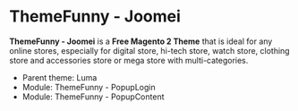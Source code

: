 # ThemeFunny - Joomei

<p>
<strong>ThemeFunny - Joomei</strong> is a <strong>Free Magento 2 Theme</strong> that is ideal for any online stores, especially for digital store, hi-tech store, watch store, clothing store and accessories store or mega store with multi-categories.
</p>

<ul>
<li>Parent theme: Luma</li>
<li>Module: ThemeFunny - PopupLogin</li>
<li>Module: ThemeFunny - PopupContent</li>
</ul>